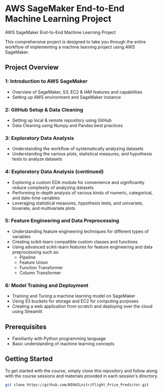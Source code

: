 # AWS SageMaker End-to-End Machine Learning Project

AWS SageMaker End-to-End Machine Learning Project

This comprehensive project is designed to take you through the entire workflow of implementing a machine learning project using AWS SageMaker.
## Project Overview

### 1: Introduction to AWS SageMaker

- Overview of SageMaker, S3, EC2 & IAM features and capabilities
- Setting up AWS environment and SageMaker instance

### 2: GitHub Setup & Data Cleaning

- Setting up local & remote repository using GitHub
- Data Cleaning using Numpy and Pandas best practices

### 3: Exploratory Data Analysis

- Understanding the workflow of systematically analyzing datasets
- Understanding the various plots, statistical measures, and hypothesis tests to analyze datasets

### 4: Exploratory Data Analysis (continued)

- Exploring a custom EDA module for convenience and significantly reduce complexity of analyzing datasets
- Performing in-depth analysis of various kinds of numeric, categorical, and date-time variables
- Leveraging statistical measures, hypothesis tests, and univariate, bivariate, and multivariate plots

### 5: Feature Engineering and Data Preprocessing

- Understanding feature engineering techniques for different types of variables
- Creating scikit-learn compatible custom classes and functions
- Using advanced scikit-learn features for feature engineering and data preprocessing such as:
  - Pipeline
  - Feature Union
  - Function Transformer
  - Column Transformer

### 6: Model Training and Deployment

- Training and Tuning a machine learning model on SageMaker
- Using S3 buckets for storage and EC2 for computing purposes
- Creating a web application from scratch and deploying over the cloud using Streamlit

## Prerequisites

- Familiarity with Python programming language
- Basic understanding of machine learning concepts

## Getting Started

To get started with the course, simply clone this repository and follow along with the course sessions and materials provided in each session's directory.

```bash
git clone https://github.com/NIKHILnitr/Flight_Price_Predictor.git
